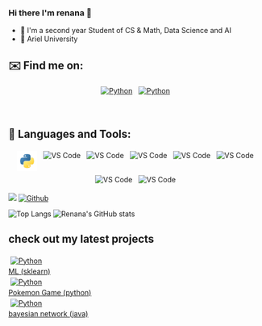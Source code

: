 ### Hi there I'm renana 👋
- 🌱 I'm a second year Student of CS & Math, Data Science and AI
- :school: Ariel University

## ✉️ Find me on:
<p align="center">
 <a href="http://linkedin.com/in/renana-rimon-27301020a" target="_blank" rel="noopener noreferrer"> <img src="https://cdn.jsdelivr.net/npm/simple-icons@v3/icons/linkedin.svg" alt="Python" height="40" style="vertical-align:top; margin:4px"></a>
 <a href="mailto:renana1414@gmail.com"> <img src="https://cdn.jsdelivr.net/npm/simple-icons@v3/icons/gmail.svg" alt="Python" height="40" style="vertical-align:top; margin:4px"></a>
</p>

<br />

## 🧰 Languages and Tools:
<p align="center">
<img src="https://raw.githubusercontent.com/github/explore/80688e429a7d4ef2fca1e82350fe8e3517d3494d/topics/python/python.png" alt="Python" height="40" style="vertical-align:top; margin:4px">
<img src="https://user-images.githubusercontent.com/77155986/148258817-258d4e75-2cdf-4f94-b84b-55ef5a9b5334.png" alt="VS Code" height="40" style="vertical-align:top; margin:4px">
<img src="https://user-images.githubusercontent.com/77155986/148259578-a6c6de99-9bfa-4709-b290-d1e4ef78131c.png" alt="VS Code" height="40" style="vertical-align:top; margin:4px">
<img src="https://user-images.githubusercontent.com/77155986/148260382-31391768-c6d7-400f-99c6-c411bb87d592.jpg" alt="VS Code" height="40" style="vertical-align:top; margin:4px">
<img src="https://user-images.githubusercontent.com/77155986/148259312-87c40877-be91-43ab-853a-4c80fc72be35.png" alt="VS Code" height="40" style="vertical-align:top; margin:4px">
<img src="https://user-images.githubusercontent.com/77155986/148259662-40985412-590c-44bc-bd92-c14cfae3fb74.png" alt="VS Code" height="40" style="vertical-align:top; margin:4px">
<img src="https://user-images.githubusercontent.com/77155986/148259783-7ad0a4dc-3511-41b7-ac9a-9f156da94b90.png" alt="VS Code" height="40" style="vertical-align:top; margin:4px">
<img src="https://user-images.githubusercontent.com/77155986/148259989-29bedce7-d659-477f-b4ab-d423867f571a.png" alt="VS Code" height="40" style="vertical-align:top; margin:4px">

</p>


![](https://visitor-badge.laobi.icu/badge?page_id=renanarimon.renanarimon)
[![Github](https://img.shields.io/github/followers/renanarimon?label=Follow&style=social)](https://github.com/CharalambosIoannou)

![Top Langs](https://github-readme-stats.vercel.app/api/top-langs/?username=renanarimon&theme=tokyonight)
![Renana's GitHub stats](https://github-readme-stats.vercel.app/api?username=renanarimon&show_icons=true&theme=tokyonight)

## check out my latest projects
<p align="center">
 <div class = "row">
  <div class = "column">
   <a href="https://github.com/renanarimon/ML.git" target="_blank" rel="noopener noreferrer"> 
   <img src="https://user-images.githubusercontent.com/77155986/147161958-08175281-bcc5-4cb3-93f0-d66cfcf293cc.png" alt="Python" height="200" style="vertical-align:top; margin:4px"><div class="Bottom Left">ML (sklearn)</div></a>
   
  </div>

  <div class = "column">
   <a href="https://github.com/renanarimon/OOP_Ex4.git" target="_blank" rel="noopener noreferrer"> <img src="https://user-images.githubusercontent.com/77155986/148262240-48715e55-fc7a-4af9-8484-bcb7d49405e6.png" alt="Python" height="180" style="vertical-align:top; margin:4px"><div class="Bottom Left">Pokemon Game (python)</div></a>
   
  </div>

  <div class = "column">
   <a href="https://github.com/renanarimon/Bayes_Net.git" target="_blank" rel="noopener noreferrer"> <img src="https://user-images.githubusercontent.com/77155986/148262618-ad78ec14-eb40-4d8f-a841-99b51ebdcfe8.png" alt="Python" height="180" style="vertical-align:top; margin:4px"><div class="Bottom Left">bayesian network (java)</div></a>
   
   </div>
  </div>
 </p>

 








